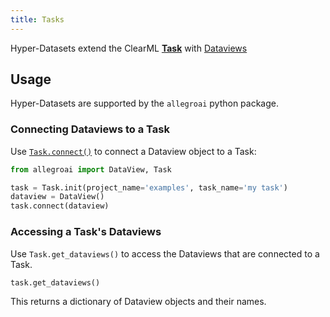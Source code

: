 ```yaml
---
title: Tasks
---
```

 
Hyper-Datasets extend the ClearML [**Task**](../fundamentals/task.md) with [Dataviews](dataviews.md)

## Usage 

Hyper-Datasets are supported by the `allegroai` python package.

### Connecting Dataviews to a Task

Use [`Task.connect()`](../references/sdk/task.md#connect) to connect a Dataview object to a Task: 

```python
from allegroai import DataView, Task

task = Task.init(project_name='examples', task_name='my task')
dataview = DataView()
task.connect(dataview)
```

### Accessing a Task's Dataviews

Use `Task.get_dataviews()` to access the Dataviews that are connected to a Task. 

```python
task.get_dataviews()
```

This returns a dictionary of Dataview objects and their names.
        
